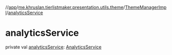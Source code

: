 //[app](../../../index.md)/[me.khruslan.tierlistmaker.presentation.utils.theme](../index.md)/[ThemeManagerImpl](index.md)/[analyticsService](analytics-service.md)

# analyticsService

private val [analyticsService](analytics-service.md): [AnalyticsService](../../me.khruslan.tierlistmaker.util.analytics/-analytics-service/index.md)
